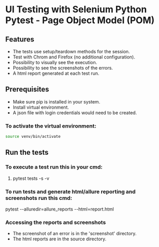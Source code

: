 # UI Testing with Selenium Python Pytest - Page Object Model (POM)

## Features
- The tests use setup/teardown methods for the session. 
- Test with Chrom and Firefox (no additional configuration).
- Possibility to visually see the execution.
- Possibility to see the screenshots of the errors.
- A html report generated at each test run.

## Prerequisites
* Make sure pip is installed in your system.
* Install virtual environment.
* A json file with login credentials would need to be created.

### To activate the virtual environment:
```bash
source venv/bin/activate
```
## Run the tests
### To execute a test run this in your cmd: 
1. pytest tests -s -v

### To run tests and generate html/allure reporting and screenshots run this cmd:
 pytest --alluredir=allure_reports --html=report.html

### Accessing the reports and screenshots
* The screenshot of an error is in the 'screenshot' directory.
* The html reports are in the source directory.


